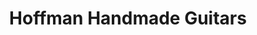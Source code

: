 ---
title: "Hoffman Handmade Guitars"
url: /minneapolis/hoffman-handmade-guitars/
shop: musical instrument
---
